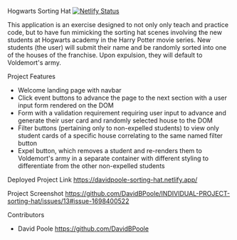 Hogwarts Sorting Hat [![Netlify Status](https://api.netlify.com/api/v1/badges/ecb1d3e0-5a3b-41e9-a780-1c9b3887ae21/deploy-status)](https://app.netlify.com/sites/davidpoole-sorting-hat/deploys)

This application is an exercise designed to not only only teach and practice code, but to have fun mimicking the sorting hat scenes involving the new students at Hogwarts academy in the Harry Potter movie series. New students (the user) will submit their name and be randomly sorted into one of the houses of the franchise. Upon expulsion, they will default to Voldemort's army.

Project Features
- Welcome landing page with navbar
- Click event buttons to advance the page to the next section with a user input form rendered on the DOM
- Form with a validation requirement requiring user input to advance and generate their user card and randomly selected house to the DOM
- Filter buttons (pertaining only to non-expelled students) to view only student cards of a specific house correlating to the same named filter button
- Expel button, which removes a student and re-renders them to Voldemort's army in a separate container with different styling to differentiate from the other non-expelled students

Deployed Project Link
https://davidpoole-sorting-hat.netlify.app/

Project Screenshot
https://github.com/DavidBPoole/INDIVIDUAL-PROJECT-sorting-hat/issues/13#issue-1698400522

Contributors
- David Poole https://github.com/DavidBPoole
